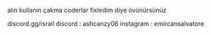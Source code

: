 alın kullanın çakma coderlar fixledim diye övünürsünüz

discord.gg/israil
discord : ashcanzy06
instagram : emircansalvatore
